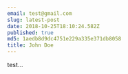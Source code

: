 ```yaml
---
email: test@gmail.com
slug: latest-post
date: 2018-10-25T18:10:24.582Z
published: true
md5: 1aedb8d9dc4751e229a335e371db8058
title: John Doe
---
```


test...